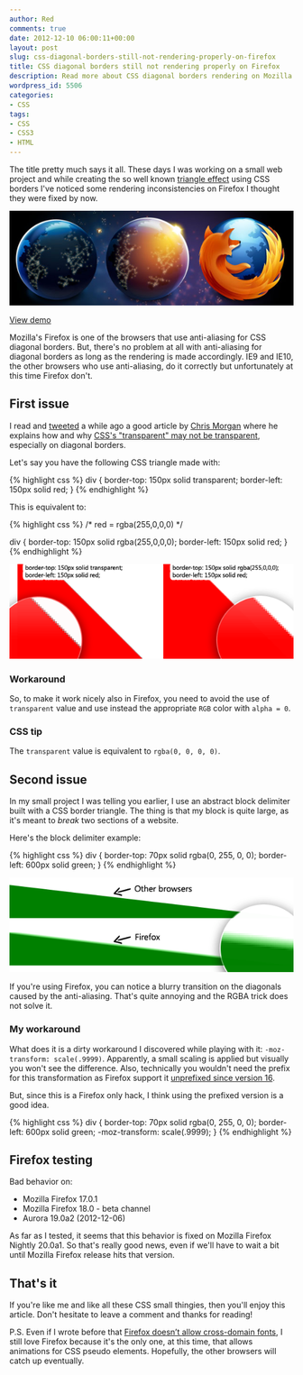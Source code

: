 ```yaml
---
author: Red
comments: true
date: 2012-12-10 06:00:11+00:00
layout: post
slug: css-diagonal-borders-still-not-rendering-properly-on-firefox
title: CSS diagonal borders still not rendering properly on Firefox
description: Read more about CSS diagonal borders rendering on Mozilla Firefox.
wordpress_id: 5506
categories:
- CSS
tags:
- CSS
- CSS3
- HTML
---
```


The title pretty much says it all. These days I was working on a small web project and while creating the so well known [triangle effect](/how-to-create-triangle-shapes) using CSS borders I've noticed some rendering inconsistencies on Firefox I thought they were fixed by now.

![CSS borders on Firefox](/dist/uploads/2012/12/css-borders-firefox.jpg)

<!-- more -->

[View demo](/dist/uploads/2012/12/css-borders-on-firefox.html)

Mozilla's Firefox is one of the browsers that use anti-aliasing for CSS diagonal borders. But, there's no problem at all with anti-aliasing for diagonal borders as long as the rendering is made accordingly. IE9 and IE10, the other browsers who use anti-aliasing, do it correctly but unfortunately at this time Firefox don't.

## First issue

I read and [tweeted](https://twitter.com/catalinred/statuses/233523307075477505) a while ago a good article by [Chris Morgan](https://twitter.com/__chrismorgan) where he explains how and why [CSS's "transparent" may not be transparent](https://coderwall.com/p/tpmsta), especially on diagonal borders.

Let's say you have the following CSS triangle made with:    

{% highlight css %}
div {
    border-top: 150px solid transparent;
    border-left: 150px solid red;
}
{% endhighlight %}

This is equivalent to:

{% highlight css %}
/* red = rgba(255,0,0,0) */

div {
    border-top: 150px solid rgba(255,0,0,0);
    border-left: 150px solid red;
}
{% endhighlight %}

![CSS borders on Firefox - transparent versus RGBA](/dist/uploads/2012/12/css-borders-firefox-transparent-rgba.png)

### Workaround

So, to make it work nicely also in Firefox, you need to avoid the use of `transparent` value and use instead the appropriate `RGB` color with `alpha = 0`.

### CSS tip

The `transparent` value is equivalent to `rgba(0, 0, 0, 0)`.

## Second issue

In my small project I was telling you earlier, I use an abstract block delimiter built with a CSS border triangle. The thing is that my block is quite large, as it's meant to _break_ two sections of a website.

Here's the block delimiter example:
    
{% highlight css %}
div {
    border-top: 70px solid rgba(0, 255, 0, 0);
    border-left: 600px solid green;
}
{% endhighlight %}


![CSS borders on Firefox - large border example](/dist/uploads/2012/12/css-borders-firefox-large-border.png)

If you're using Firefox, you can notice a blurry transition on the diagonals caused by the anti-aliasing. That's quite annoying and the RGBA trick does not solve it.


### My workaround

What does it is a dirty workaround I discovered while playing with it: `-moz-transform: scale(.9999)`. Apparently, a small scaling is applied but visually you won't see the difference. Also, technically you wouldn't need the prefix for this transformation as Firefox support it [unprefixed since version 16](https://hacks.mozilla.org/2012/07/aurora-16-is-out/).

But, since this is a Firefox only hack, I think using the prefixed version is a good idea.

{% highlight css %}
div {
    border-top: 70px solid rgba(0, 255, 0, 0);
    border-left: 600px solid green;
    -moz-transform: scale(.9999);
}
{% endhighlight %}

## Firefox testing

Bad behavior on:
	
  * Mozilla Firefox 17.0.1	
  * Mozilla Firefox 18.0 - beta channel	
  * Aurora 19.0a2 (2012-12-06)

As far as I tested, it seems that this behavior is fixed on Mozilla Firefox Nightly 20.0a1. So that's really good news, even if we'll have to wait a bit until Mozilla Firefox release hits that version.

## That's it

If you're like me and like all these CSS small thingies, then you'll enjoy this article. Don't hesitate to leave a comment and thanks for reading!

P.S. Even if I wrote before that [Firefox doesn’t allow cross-domain fonts](/firefox-doesnt-allow-cross-domain-fonts-by-default), I still love Firefox because it's the only one, at this time, that allows animations for CSS pseudo elements. Hopefully, the other browsers will catch up eventually.